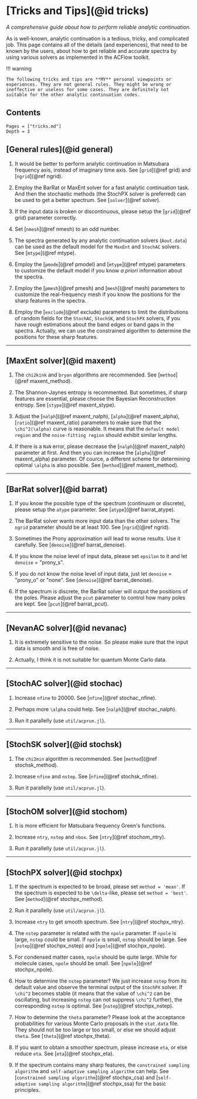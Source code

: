 # [Tricks and Tips](@id tricks)

*A comprehensive guide about how to perform reliable analytic continuation.*

As is well-known, analytic continuation is a tedious, tricky, and complicated job. This page contains all of the details (and experiences), that need to be known by the users, about how to get reliable and accurate spectra by using various solvers as implemented in the ACFlow toolkit.

!!! warning

    The following tricks and tips are **MY** personal viewpoints or experiences. They are not general rules. They might be wrong or ineffective or useless for some cases. They are definitely not suitable for the other analytic continuation codes.

## Contents

```@contents
Pages = ["tricks.md"]
Depth = 3
```

## [General rules](@id general)

1. It would be better to perform analytic continuation in Matsubara frequency axis, instead of imaginary time axis. See [`grid`](@ref grid) and [`ngrid`](@ref ngrid).

2. Employ the BarRat or MaxEnt solver for a fast analytic continuation task. And then the stochastic methods (the StochPX solver is preferred) can be used to get a better spectrum. See [`solver`](@ref solver).

3. If the input data is broken or discontinuous, please setup the [`grid`](@ref grid) parameter correctly.

4. Set [`nmesh`](@ref nmesh) to an odd number.

5. The spectra generated by any analytic continuation solvers (`Aout.data`) can be used as the default model for the `MaxEnt` and `StochAC` solvers. See [`mtype`](@ref mtype).

6. Employ the [`pmode`](@ref pmodel) and [`mtype`](@ref mtype) parameters to customize the default model if you know *a priori* information about the spectra.

7. Employ the [`pmesh`](@ref pmesh) and [`mesh`](@ref mesh) parameters to customize the real-frequency mesh if you know the positions for the sharp features in the spectra.

8. Employ the [`exclude`](@ref exclude) parameters to limit the distributions of random fields for the `StochAC`, `StochSK`, and `StochPX` solvers, if you have rough estimations about the band edges or band gaps in the spectra. Actually, we can use the constrained algorithm to determine the positions for these sharp features.

---

## [MaxEnt solver](@id maxent)

1. The `chi2kink` and `bryan` algorithms are recommended. See [`method`](@ref maxent_method).

2. The Shannon-Jaynes entropy is recommented. But sometimes, if sharp features are essential, please choose the Bayesian Reconstruction entropy. See [`stype`](@ref maxent_stype).

3. Adjust the [`nalph`](@ref maxent_nalph), [`alpha`](@ref maxent_alpha), [`ratio`](@ref maxent_ratio) parameters to make sure that the ``\chi^2(\alpha)`` curve is reasonable. It means that the `default model region` and the `noise-fitting region` should exhibit similar lengths.

4. If there is a `NaN` error, please decrease the [`nalph`](@ref maxent_nalph) parameter at first. And then you can increase the [`alpha`](@ref maxent_alpha) parameter. Of cource, a different scheme for determining optimal ``\alpha`` is also possible. See [`method`](@ref maxent_method).

---

## [BarRat solver](@id barrat)

1. If you know the possible type of the spectrum (continuum or discrete), please setup the `atype` parameter. See [`atype`](@ref barrat_atype).

2. The BarRat solver wants more input data than the other solvers. The `ngrid` parameter should be at least 100. See [`ngrid`](@ref ngrid).

3. Sometimes the Prony approximation will lead to worse results. Use it carefully. See [`denoise`](@ref barrat_denoise).

4. If you know the noise level of input data, please set `epsilon` to it and let `denoise` = "prony\_s".

5. If you do not know the noise level of input data, just let `denoise` = "prony\_o" or "none". See [`denoise`](@ref barrat_denoise).

6. If the spectrum is discrete, the BarRat solver will output the positions of the poles. Please adjust the `pcut` parameter to control how many poles are kept. See [`pcut`](@ref barrat_pcut).

---

## [NevanAC solver](@id nevanac)

1. It is extremely sensitive to the noise. So please make sure that the input data is smooth and is free of noise.

2. Actually, I think it is not suitable for quantum Monte Carlo data.

---

## [StochAC solver](@id stochac)

1. Increase `nfine` to 20000. See [`nfine`](@ref stochac_nfine).

2. Perhaps more ``\alpha`` could help. See [`nalph`](@ref stochac_nalph).

3. Run it parallelly (use `util/acprun.jl`).

---

## [StochSK solver](@id stochsk)

1. The `chi2min` algorithm is recommended. See [`method`](@ref stochsk_method).

2. Increase `nfine` and `nstep`. See [`nfine`](@ref stochsk_nfine).

3. Run it parallelly (use `util/acprun.jl`).

---

## [StochOM solver](@id stochom)

1. It is more efficient for Matsubara frequency Green's functions.

2. Increase `ntry`, `nstep` and `nbox`. See [`ntry`](@ref stochom_ntry).

3. Run it parallelly (use `util/acprun.jl`).

---

## [StochPX solver](@id stochpx)

1. If the spectrum is expected to be broad, please set `method = 'mean'`. If the spectrum is expected to be ``\delta``-like, please set `method = 'best'`. See [`method`](@ref stochpx_method).

2. Run it parallelly (use `util/acprun.jl`).

3. Increase `ntry` to get smooth spectrum. See [`ntry`](@ref stochpx_ntry).

4. The `nstep` parameter is related with the `npole` parameter. If `npole` is large, `nstep` could be small. If `npole` is small, `nstep` should be large. See [`nstep`](@ref stochpx_nstep) and [`npole`](@ref stochpx_npole).

5. For condensed matter cases, `npole` should be quite large. While for molecule cases, `npole` should be small. See [`npole`](@ref stochpx_npole).

6. How to determine the `nstep` parameter? We just increase `nstep` from its default value and observe the terminal output of the `StochPX` solver. If ``\chi^2`` becomes stable (it means that the value of ``\chi^2`` can be oscillating, but increasing `nstep` can not suppress ``\chi^2`` further), the corresponding `nstep` is optimal. See [`nstep`](@ref stochpx_nstep).

7. How to determine the `theta` parameter? Please look at the acceptance probabilities for various Monte Carlo proposals in the `stat.data` file. They should not be too large or too small, or else we should adjust `theta`. See [`theta`](@ref stochpx_theta).

8. If you want to obtain a smoother spectrum, please increase `eta`, or else reduce `eta`. See [`eta`](@ref stochpx_eta).

9. If the spectrum contains many sharp features, the `constrained sampling algorithm` and `self-adaptive sampling algorithm` can help. See [`constrained sampling algorithm`](@ref stochpx_csa) and [`self-adaptive sampling algorithm`](@ref stochpx_ssa) for the basic principles.
